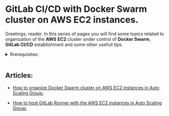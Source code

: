 <br>

# GitLab CI/CD with Docker Swarm cluster on AWS EC2 instances. 

Greetings, reader. In this series of pages you will find some topics related to organization of the **AWS** **EC2** cluster under control of **Docker Swarm**, **GitLab CI/CD** establishment and some other usefull tips.

<details>
	<summary>Rrerequisites:</summary><br>

  I'm not a DevOps guy. I'm a full stack developer. But it happend that company that I worked with has faced the necessity of CI/CD integration into the workflow. Let me tell a little more about it.

  Despite the fact that company has already had self-hosted **GitLab** server with couple of projects, which has had configured gitlab CI/CD pipelines, and the fact that code from this repositories has already being built, tested and deployed to **AWS**, the urgent task of CI/CD implementation has appeared.

  The reason for that is pretty common, the guy who have implemented it has gone, and it turned out that no one else have any clue about how does it work and how to modify it.

  Everything would be fine, the search for a professional DevOps engineer was already in process, if not for the fact that work of the team of dozen developers couldn't reach production for a month already.

  The thing is that it has been desided that new products that team has developed should have been based on the microservice architecture. Microservices meaned many new separated code repositories, with it's own software dependencies, testing, building and deployment.

  I'm not a DevOps guy. I had worked with docker before, and thats it. But story turned that I was that guy who figured out how can new CI/CD pipeline coupled with the existing AWS resources be implemented. And this article is an essence of that experience squeezed in to step-by-step instruction, that any non-DevOps guy like me could understanc and reproduce.
</details>

<br>

## Articles:

- [How to organize Docker Swarm cluster on AWS EC2 instances in Auto Scaling Group](https://github.com/tikhoplav/aws-gitlab-cicd/blob/master/swarm-cluster-on-aws-ec2.md);

- [How to host GitLab Runner with the AWS EC2 instances in Auto Scaling Group](https://github.com/tikhoplav/aws-gitlab-cicd/blob/master/gitlab-runner-in-ec2.md);